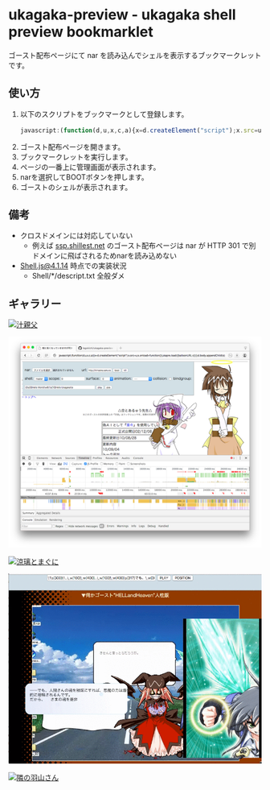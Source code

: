 # ukagaka-preview - ukagaka shell preview bookmarklet

ゴースト配布ページにて nar を読み込んでシェルを表示するブックマークレットです。

## 使い方
1. 以下のスクリプトをブックマークとして登録します。
   ```javascript
   javascript:(function(d,u,x,c,a){x=d.createElement("script");x.src=u;x.onload=function(){ukapre.load({balloonURL:c})};d.body.appendChild(x);}(document,"https://legokichi.github.io/ukagaka-preview/ukapre.js",null));
   ```
2. ゴースト配布ページを開きます。
3. ブックマークレットを実行します。
4. ページの一番上に管理画面が表示されます。
5. narを選択してBOOTボタンを押します。
6. ゴーストのシェルが表示されます。

## 備考
* クロスドメインには対応していない
  * 例えば [ssp.shillest.net](ssp.shillest.net) のゴースト配布ページは nar が HTTP 301 で別ドメインに飛ばされるためnarを読み込めない
* Shell.js@4.1.14 時点での実装状況
  * Shell/*/descript.txt 全般ダメ


## ギャラリー

[![汁親父](https://i.gyazo.com/500fe09e45715eaedc24e214106ad1b3.png)](https://web.archive.org/web/20080624135530/http://www.geocities.jp/kandolma/shiru.html)

[![空とあるゅう先生](https://raw.githubusercontent.com/legokichi/ukagaka-preview/master/screenshot.png)](http://himaoka.sakura.ne.jp/nanika.htm)

[![涼璃とまぐに](https://i.gyazo.com/e324464cd19f1deb48d0fd535c853de6.png)](https://web.archive.org/web/20110722114423/http://kasokeku.cool.ne.jp/)

[![HELLandHEAVEN](https://raw.githubusercontent.com/legokichi/ukagaka-preview/master/screenshot.gif)](http://www.tea-room.ne.jp/~shiki/saimohe/hah/index.html)

[![隣の羽山さん](https://i.gyazo.com/61e0841414389bd7ce3aa4d822e918ef.png)](http://macapeng.web.fc2.com/ukagaka/ukagaka.html)

